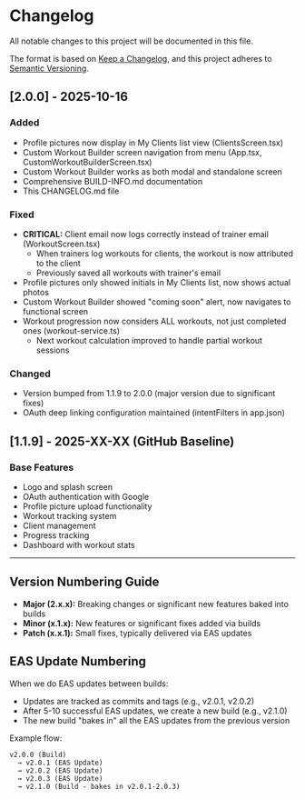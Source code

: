 # Changelog

All notable changes to this project will be documented in this file.

The format is based on [Keep a Changelog](https://keepachangelog.com/en/1.0.0/),
and this project adheres to [Semantic Versioning](https://semver.org/spec/v2.0.0.html).

## [2.0.0] - 2025-10-16

### Added
- Profile pictures now display in My Clients list view (ClientsScreen.tsx)
- Custom Workout Builder screen navigation from menu (App.tsx, CustomWorkoutBuilderScreen.tsx)
- Custom Workout Builder works as both modal and standalone screen
- Comprehensive BUILD-INFO.md documentation
- This CHANGELOG.md file

### Fixed
- **CRITICAL:** Client email now logs correctly instead of trainer email (WorkoutScreen.tsx)
  - When trainers log workouts for clients, the workout is now attributed to the client
  - Previously saved all workouts with trainer's email
- Profile pictures only showed initials in My Clients list, now shows actual photos
- Custom Workout Builder showed "coming soon" alert, now navigates to functional screen
- Workout progression now considers ALL workouts, not just completed ones (workout-service.ts)
  - Next workout calculation improved to handle partial workout sessions

### Changed
- Version bumped from 1.1.9 to 2.0.0 (major version due to significant fixes)
- OAuth deep linking configuration maintained (intentFilters in app.json)

## [1.1.9] - 2025-XX-XX (GitHub Baseline)

### Base Features
- Logo and splash screen
- OAuth authentication with Google
- Profile picture upload functionality
- Workout tracking system
- Client management
- Progress tracking
- Dashboard with workout stats

---

## Version Numbering Guide

- **Major (2.x.x):** Breaking changes or significant new features baked into builds
- **Minor (x.1.x):** New features or significant fixes added via builds
- **Patch (x.x.1):** Small fixes, typically delivered via EAS updates

## EAS Update Numbering

When we do EAS updates between builds:
- Updates are tracked as commits and tags (e.g., v2.0.1, v2.0.2)
- After 5-10 successful EAS updates, we create a new build (e.g., v2.1.0)
- The new build "bakes in" all the EAS updates from the previous version

Example flow:
```
v2.0.0 (Build)
  → v2.0.1 (EAS Update)
  → v2.0.2 (EAS Update)
  → v2.0.3 (EAS Update)
  → v2.1.0 (Build - bakes in v2.0.1-2.0.3)
```
